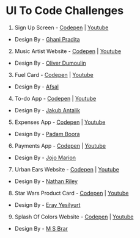 # UI To Code Challenges

1. Sign Up Screen - <a href='https://codepen.io/prvnbist/pen/bqpzbN'>Codepen</a> | <a href='https://youtu.be/gdDw1FMvY9E'>Youtube</a>

- Design By - <a href='https://dribbble.com/shots/2353173-Free-vs-Premium-Account/attachments/450142'>Ghani Pradita</a>

2. Music Artist Website - <a href='https://codepen.io/prvnbist/pen/QpEZVG'>Codepen</a> | <a href='https://youtu.be/Dy_FqPtXKCk'>Youtube</a>

- Design By - <a href='https://dribbble.com/shots/3338284-OVO-Sound-Redesign-Artist/attachments/723296'>Oliver Dumoulin</a>

3. Fuel Card - <a href='https://codepen.io/prvnbist/pen/MpEzzd'>Codepen</a> | <a href='https://youtu.be/vZxjrNb1QGA'>Youtube</a>

- Design By - <a href='https://dribbble.com/shots/3301677-Zeta-fuel-card-specs'>Afsal</a>

4. To-do App - <a href='https://codepen.io/prvnbist/pen/bqYLYE'>Codepen</a> | <a href='https://youtu.be/vZxjrNb1QGA'>Youtube</a>

- Design By - <a href='https://dribbble.com/shots/3167358-Microinteractions-for-to-do-list-app'>Jakub Antalik</a>

5. Expenses App - <a href='https://codepen.io/prvnbist/pen/BRQVyN'>Codepen</a> | <a href='https://youtu.be/j1_TmFNoGH8'>Youtube</a>

- Design By - <a href='https://dribbble.com/shots/3005605-Spending-App-Another-Exploration/attachments/628276'>Padam Boora</a>

6. Payments App - <a href='https://codepen.io/prvnbist/pen/YQKzyv'>Codepen</a> | <a href='https://youtu.be/IBSe68nEYng'>Youtube</a>

- Design By - <a href='https://dribbble.com/shots/2619192-Payment-Checkout-Adobe-XD-File'>Jojo Marion</a>

7. Urban Ears Website - <a href='https://codepen.io/prvnbist/pen/bRbjmN'>Codepen</a> | <a href='https://youtu.be/dYneZegGVcQ'>Youtube</a>

- Design By - <a href="https://dribbble.com/shots/3536062-Urbanears-Landing-Screen/attachments/784984">Nathan Riley</a>

8. Star Wars Product Card - <a href="https://codepen.io/prvnbist/pen/GMLoGP">Codepen</a> | <a href="https://youtu.be/W_F5cJIbbe4">Youtube</a>

- Design By - <a href="https://dribbble.com/shots/3451848-Star-Wars-Stromtrooper-Helmet-UI">Eray Yesilyurt</a>

9. Splash Of Colors Website - <a href="https://codepen.io/prvnbist/pen/opWjPO">Codepen</a> | <a href="https://youtu.be/KZaak_iIcX8">Youtube</a>

- Design By - <a href="">M S Brar</a>

